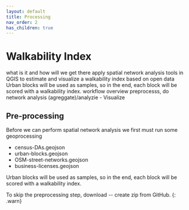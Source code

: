 ```yaml
---
layout: default
title: Processing
nav_order: 2
has_children: true
---
```

# Walkability Index
what is it and how will we get there
apply spatial network analysis tools in QGIS to estimate and visualize a walkability index based on open data
Urban blocks will be used as samples, so in the end, each block will be scored with a walkability index.
workflow overview 
preprocesss, do network analysis (agreggate)/analyzie - Visualize 

## Pre-processing 
Before we can perform spatial network analysis we first must run some geoprocessing 

- census-DAs.geojson
- urban-blocks.geojson
- OSM-street-networks.geojson
- business-licenses.geojson

Urban blocks will be used as samples, so in the end, each block will be scored with a walkability index.


To skip the preprocessing step, download -- create zip from GitHub.
{: .warn}

